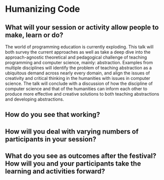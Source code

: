 Humanizing Code
===============

## What will your session or activity allow people to make, learn or do?

The world of programming education is currently exploding. 
This talk will both survey the current approaches as well 
as take a deep dive into the approach-agnostic theoretical 
and pedagogical challenge of teaching programming and computer 
science, mainly: abstraction. Examples from multiple disciplines 
will identify the problem of teaching abstraction as a ubiquitous 
demand across nearly every domain, and align the issues of creativity 
and critical thinking in the humanities with issues in computer 
science. The talk will conclude with a discussion of how the discipline 
of computer science and that of the humanities can inform each other 
to produce more effective and creative solutions to both teaching 
abstractions and developing abstractions. 

## How do you see that working?


## How will you deal with varying numbers of participants in your session?


## What do you see as outcomes after the festival? How will you and your participants take the learning and activities forward? 
